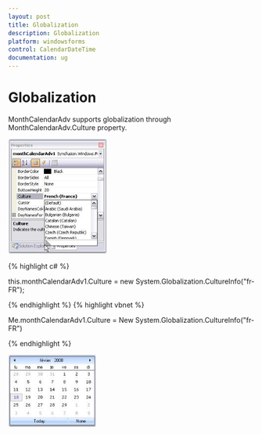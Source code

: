 ```yaml
---
layout: post
title: Globalization
description: Globalization
platform: windowsforms
control: CalendarDateTime 
documentation: ug
---
```

# Globalization

MonthCalendarAdv supports globalization through MonthCalendarAdv.Culture property.

![](CalendarDateTime_images/Overview_img171.jpeg) 




{% highlight c#  %}


this.monthCalendarAdv1.Culture = new System.Globalization.CultureInfo("fr-FR");

{% endhighlight  %}
{% highlight vbnet  %}





Me.monthCalendarAdv1.Culture = New System.Globalization.CultureInfo("fr-FR")

{% endhighlight   %}

![](CalendarDateTime_images/Overview_img172.jpeg) 
